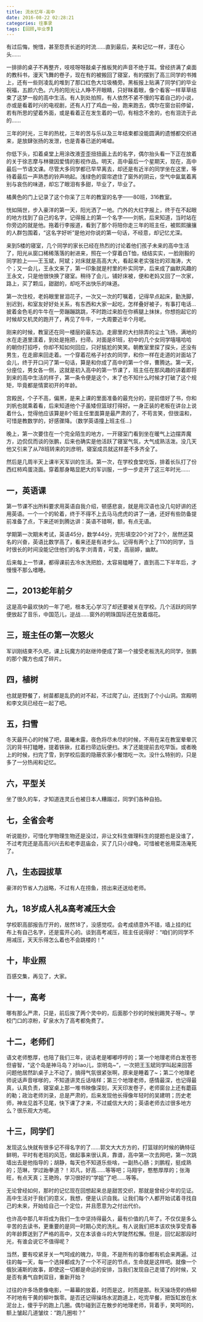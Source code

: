 ```yaml
---
title: 流水忆年·高中
date: 2016-08-22 02:28:21
categories: 往事录
tags: [回顾,毕业季]
---
```

有过后悔，惋惜，甚至怨责长逝的时流......直到最后，美和记忆一样，漾在心头......

一排排的桌子不再整齐，吱吱呀呀敲桌子推板凳的声音不绝于耳。曾经挤满了桌面的教科书，漫天飞舞的卷子，现在有的被搬回了寝室，有的摆到了高三同学的书摊上，还有一些则凌乱的堆到了那口红色大垃圾桶旁。黑板报上贴满了同学们的毕业祝福，五颜六色。六月的阳光让人睁不开眼睛，只好眯着眼，像个看客一样草草结束了这梦一般的高中生活。有人到处拍照，有人依然不紧不慢的写着自己的小说，亦或是看着时兴的电视剧，还有人打了鸡血一般，跑来跑去，偶尔在窗台前停留，若有所思的望着外面，或是看着正在发生着的一切，有相念不舍的，也有泪流于此的......

<!--more-->

三年的时光，三年的热枕，三年的苦与乐以及三年结束都没能圆满的遗憾都交织进来，是放肆张扬的发泄，也是青春已逝的唏嘘。

你低下头，扣着桌堂上用涂改液歪歪扭扭画上去的名字，偶尔抬头看一下正在放着的关于徐志摩与林徽因爱情的影视作品。明天，高中最后一个星期天，现在，高中最后一节语文课。尽管大多同学都已早早离去，却还是有近半的同学坐在这里，等待着最后一声熟悉的铃声响起。浅绿色的窗帘遮住了窗外的阴云，空气中氤氲着离别与哀伤的味道，却忘了眼泪有多甜，毕业了，毕业了。

橘黄色的门上记录了这个你呆了三年的教室的名字——80班，316教室。

恍如隔世，步入豪洋的第一天，阳光洒了一地。门外的大红字报上，终于在不起眼的地方找到了自己的名字，记得报上的第一个名字——刘帆，后来知道，当时站在你旁边的就是他。拖着行李报道，看到了那个将陪你走三年的班主任，被熙熙攘攘的人群包围着，“这名字好听”是他对你说的第一句话，不经意，却记忆尤深。

来到5楼的寝室，几个同学的家长已经在热烈的讨论着他们孩子未来的高中生活了，阳光从窗口稀稀落落的射进来，照在一个穿着白T恤，结结实实，一脸刚毅的同学脸上——王玉斌，阿斌；对床就是高高大大，看起来老实强壮的邓海涛，大个；又一会儿，王永文来了，第一印象就是村里的朴实同学，后来成了幽默风趣的王永文，只是他很快换了寝室。稍待了会儿，铺好床被，便和老妈又回了一次家，路上，买了颗瓜，甜甜的，却吃不出快乐的味道。

第一次住校，老妈眼里冒泪花子，一次又一次的叮嘱着，记得早点起床，勤洗脚，别迟到，和室友好好处关系，有东西和大家一起吃，怎样叠好被子，有事打电话...披着金色毛的牛牛在一旁蹦蹦跳跳，不时跑过来脸在你裤腿上抹抹，你想抱起它的时候却又机灵的跑开了，再见了牛牛，一大周要近半个月呢。

刚来的时候，教室还在同一楼层的最东边。走廊里的大扫除弄的尘土飞扬，满地的水在走道里漾着，到处是拖把，扫帚。对面是81班，初中的几个女同学嘻嘻哈哈的朝你打招呼，你却不知如何回应，只好尴尬的笑笑。朝教室里探了探头，还没有男生，在走廊来回走着。一个穿着花格子衬衣的同学，和你一样在走道的对面站了会儿，终于开口问了第一句话，算是和你成了高中的第一个伴，曹腾达。第一天，分座位，男女各一侧，这就是初入高中的第一节课了，班主任在那风趣的讲着即将到来的高中生活的样子，第一条令便是这个，末了也不知什么时候才打破了这个规矩，毕竟都是情窦初开的年龄。

宫殿民，个子不高，偏黑，是来上课的里面准备的最充分的，提前借好了书，你和刘帆也就乘着看，后来知道他个子虽矮但篮球打得好。一身正装的老板在讲台上说着什么，觉得他应该算是8个班主任里面算是最严肃的了，不苟言笑，但很温和，可惜是教数学的，好感骤降。（数学英语撞上班主任...)

晚上，第一次要住在一个完全陌生的地方，一开寝室门看到坐在暖气上边摆弄魔方，边侃侃而谈的张鹏，后来也确实是他活跃了寝室气氛，大气成熟活泼。没几天他又引来了从78班转来的刘彦明，寝室成员就这样差不多齐全了。

然后是几周半天上课半天军训的生活。第一次，在学校食堂吃饭，排着长队打了份西红柿鸡蛋浇面。穿着那身略显肥大的军训服，一步一步走开了这三年时光......

## 一，英语课

第一节课不出所料要求用英语自我介绍，顿感悲哀，就是用汉语也没几句好讲的还用英语。一个一个的轮着，终于不得不上去马马虎虎的讲了一通，还好有些防备提前准备了点，下来还听到腾达讲：英语不错啊，额，有点无语。

学期第一次期末考试，英语45分，数学44分，完形填空20个对了2个，居然还莫名的兴奋，英语比数学高了，看来还是有进步么。记得有两个上了110的同学，当时很长的时间没能记住他们的名字:刘青青，可爱，高丽婷，幽默。

后来每上一节课，都得课前去冷水洗把脸，太容易瞌睡了，直到高二下半年后，才慢慢不那么嗜睡。

## 二，2013蛇年前夕

这是高中最欢快的一年了吧，根本无心学习了却还要被关在学校。几个活跃的同学便放起了音乐，中国范儿，逆战......窗外的明珠国际还在放着烟花。

## 三，班主任の第一次怒火

军训刚结束不久吧，课上玩魔方的赵继帅便成了第一个接受老板洗礼的同学，张鹏的那个魔方也成了碎片。

## 四，植树

也就是野餐了，树苗都是乱扔的对不起，不过爬了山，还找到了个小山洞。宫殿明和李文凤已经在一起了吧。

## 五，扫雪

冬天最开心的时候了吧，晨曦未露，夜色将尽未尽的时候，不用在呆在教室晕晕沉沉的背书打瞌睡，提着铁锹，扛着扫帚边玩便扫。末了还能提前去吃早饭。或者晚上的时候，扫完了雪，到学校后面的隐蔽农家小餐馆吃一次。没什么特别的，只是多了一分热闹和记忆。

## 六，平型关

坐了很久的车，才知道连灵丘也被日本人糟蹋过，同学们各种自拍。

## 七，全省会考

听说能抄，可惜化学物理生物还是没过，非让文科生做理科生的提题也是没谁了，不过考完还是高高兴兴去和老李逛庙会，买了几只小绿龟，可惜被老爸用菜汤淹死了。

## 八，生态园拔草

豪洋的节省人力战略，不过有人在捞鱼，捞出来还送给老师。

## 九，18岁成人礼&高考减压大会

学校职高部报告厅开的，居然18了，没感觉哎。会考成绩意外不错，墙上挂的红布上有自己名字，还是蛮开心的。谈到高考减压，班主任说得好：“咱们的同学不用减压，天天乐得怎么着也不会跳楼的！"

## 十，毕业照

百感交集，再见了，大家。

## 十一，高考

哪有那么严肃，只是，前后挨了两个灵中的，后面那个抄的时候别踢凳子呀~。学校门口的凉粉，矿泉水为了高考都免费了。

## 十二，老师们

语文老师憨厚，也陪了我们三年，说话老是嘟嘟哼哼的；第一个地理老师白发苍苍但睿智，"这个岛是神马岛？对liao儿，崇明岛~”，一次把王玉斌同学叫起来回答问题他居然趴桌子上不动了，搞得气氛很紧张啊，原来是睡着了~；第二个地理老师说话声音嗲嗲的，不知道讲灵丘话啥样；第三个地理老师，感情最深，也记得最真，认真负责，寝室桌上那一堆书映像深刻，天天印发卷子，老师窗台上还有蘑菇的勒；政治老师刘录，总是严肃的，后来发现他长得像年轻时的吴建明；历史老师，神龙见首不见尾，快下课了才来，不过威信大大的；英语老师去过很多地方么？很乐观大方呢。

## 十三，同学们

发现这么快就有很多记不得名字的了......郭文大大方方的，打篮球的时候的确特征鲜明，平时有老班的风范，做起事来很认真，靠谱，高中第一次去网吧，第一次跳墙出去是他指导的；胡静，每天也不知道乐些啥，一副热心肠；刘鹏程，挺成熟的；范琳，学过跆拳道？！邓凡，好高......等等吧；马翔宇，憨憨厚厚的；张海旺，有点天真；王艳玲，学习很好的“学姐”了吧......等等。

无论曾经如何，那时的记忆现在回想起来总是甜苦交织，那就是曾经少年的见证。高中生活对于我们的意义，我想，便是认识自我。让我们每个人都开始试着寻找自己的未来，开始给自己一个定位，并且愿意为之付出代价。

也许高中那几年将成为我们一生中坚持得最久，最有价值的几年了。不仅仅是多么辛苦的去读书，更重要的是同一时期心灵的洗礼。有人说我们把本该欢快享受青春的年龄葬送到了严格的高中，又在本该奋斗的大学陡然松懈。但是，回忆起那段时光，有谁会说它不值得呢？

当然，要有咬紧牙关一气呵成的魄力，毕竟，不是所有的事你都有机会来两遍。过往的每一天，每一个选择都成为了一个不可逆的节点，生命就是这样吧。就像一个俄狄浦斯的故事，即使这一切都是命运的安排，当我们发现自己走错了的时候，又是否有勇气自刺双目，重新开始？

过往的许多场景像电影，一幕幕的放着，时而是这，时而是那。秋天操场旁的杨柳不时地有干黄的柳叶飘零。是否还记得操场水泥跑道上，吃完早餐，把饭缸放在水泥台上，傻乎乎的跑上几圈。偶尔碰到正在散步的地理老师，背着手，笑呵呵的，额上皱起几道皱纹：“跑几圈啦？”





